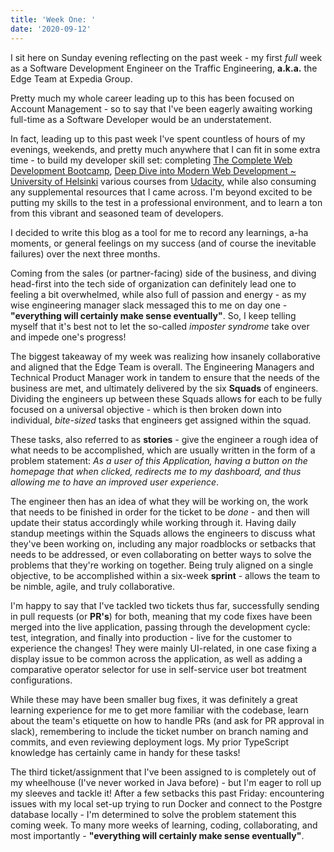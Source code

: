 ```yaml
---
title: 'Week One: '
date: '2020-09-12'
---
```


I sit here on Sunday evening reflecting on the past week - my first _full_ week as a Software Development Engineer on the Traffic Engineering, **a.k.a.** the Edge Team at Expedia Group. 

Pretty much my whole career leading up to this has been focused on Account Management - so to say that I've been eagerly awaiting working full-time as a Software Developer would be an understatement. 

In fact, leading up to this past week I've spent countless of hours of my evenings, weekends, and pretty much anywhere that I can fit in some extra time - to build my developer skill set: completing [The Complete Web Development Bootcamp](https://www.udemy.com/course/the-complete-web-development-bootcamp/learn/lecture/12385906#overview), [Deep Dive into Modern Web Development ~ University of Helsinki](https://fullstackopen.com/en/) various courses from [Udacity](https://www.udacity.com/), while also consuming any supplemental resources that I came across. I'm beyond excited to be putting my skills to the test in a professional environment, and to learn a ton from this vibrant and seasoned team of developers.

I decided to write this blog as a tool for me to record any learnings, a-ha moments, or general feelings on my success (and of course the inevitable failures) over the next three months. 

Coming from the sales (or partner-facing) side of the business, and diving head-first into the tech side of organization can definitely lead one to feeling a bit overwhelmed, while also full of passion and energy - as my wise engineering manager slack messaged this to me on day one - **"everything will certainly make sense eventually"**. So, I keep telling myself that it's best not to let the so-called _imposter syndrome_ take over and impede one's progress!

The biggest takeaway of my week was realizing how insanely collaborative and aligned that the Edge Team is overall. The Engineering Managers and Technical Product Manager work in tandem to ensure that the needs of the business are met, and ultimately delivered by the six **Squads** of engineers. Dividing the engineers up between these Squads allows for each to be fully focused on a universal objective - which is then broken down into individual, _bite-sized_ tasks that engineers get assigned within the squad. 

These tasks, also referred to as **stories** - give the engineer a rough idea of what needs to be accomplished, which are usually written in the form of a problem statement: _As a user of this Application, having a button on the homepage that when clicked, redirects me to my dashboard, and thus allowing me to have an improved user experience_.

The engineer then has an idea of what they will be working on, the work that needs to be finished in order for the ticket to be _done_ - and then will update their status accordingly while working through it. Having daily standup meetings within the Squads allows the engineers to discuss what they've been working on, including any major roadblocks or setbacks that needs to be addressed, or even collaborating on better ways to solve the problems that they're working on together. Being truly aligned on a single objective, to be accomplished within a six-week **sprint** - allows the team to be nimble, agile, and truly collaborative. 

I'm happy to say that I've tackled two tickets thus far, successfully sending in pull requests (or **PR's**) for both, meaning that my code fixes have been merged into the live application, passing through the development cycle: test, integration, and finally into production - live for the customer to experience the changes! They were mainly UI-related, in one case fixing a display issue to be common across the application, as well as adding a comparative operator selector for use in self-service user bot treatment configurations. 

While these may have been smaller bug fixes, it was definitely a great learning experience for me to get more familiar with the codebase, learn about the team's etiquette on how to handle PRs (and ask for PR approval in slack), remembering to include the ticket number on branch naming and commits, and even reviewing deployment logs. My prior TypeScript knowledge has certainly came in handy for these tasks! 

The third ticket/assignment that I've been assigned to is completely out of my wheelhouse (I've never worked in Java before) - but I'm eager to roll up my sleeves and tackle it! After a few setbacks this past Friday: encountering issues with my local set-up trying to run Docker and connect to the Postgre database locally - I'm determined to solve the problem statement this coming week. To many more weeks of learning, coding, collaborating, and most importantly - **"everything will certainly make sense eventually"**.